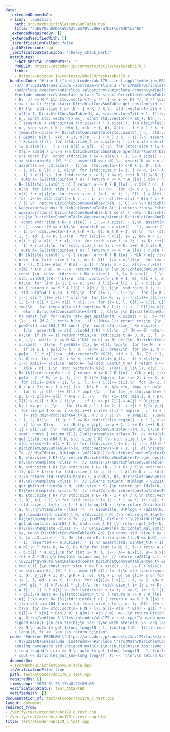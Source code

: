 ```yaml
---
data:
  _extendedDependsOn:
  - icon: ':question:'
    path: src/Math/DirichletConvSumTable.hpp
    title: "\u6570\u8AD6\u95A2\u6570\u306E\u7D2F\u7A4D\u548C"
  _extendedRequiredBy: []
  _extendedVerifiedWith: []
  _isVerificationFailed: false
  _pathExtension: cpp
  _verificationStatusIcon: ':heavy_check_mark:'
  attributes:
    '*NOT_SPECIAL_COMMENTS*': ''
    PROBLEM: https://atcoder.jp/contests/abc179/tasks/abc179_c
    links:
    - https://atcoder.jp/contests/abc179/tasks/abc179_c
  bundledCode: "#line 1 \"test/atcoder/abc179_c.test.cpp\"\n#define PROBLEM \"https://atcoder.jp/contests/abc179/tasks/abc179_c\"\
    \n// O(\u221AN)\n#include <iostream>\n#line 2 \"src/Math/DirichletConvSumTable.hpp\"\
    \n#include <vector>\n#include <algorithm>\n#include <cmath>\n#include <cassert>\n\
    #include <numeric>\ntemplate <class T> struct DirichletConvSumTable {\n std::uint64_t\
    \ N;  // <= K * L\n std::vector<T> x /* (1 <= i <= K) */, X /* \u2211^{N/i} (1\
    \ <= i <= L) */;\n static DirichletConvSumTable get_epsilon(std::uint64_t N, std::size_t\
    \ K) {\n  std::size_t L= (N - 1 + K) / K;\n  std::vector<T> a(K + 1, 0);\n  return\
    \ a[1]= 1, DirichletConvSumTable(N, a, std::vector<T>(L + 1, 1));\n }\n DirichletConvSumTable(std::uint64_t\
    \ n_, const std::vector<T> &x_, const std::vector<T> &X_): N(n_), x(x_), X(X_)\
    \ { assert(N < std::uint64_t(x.size()) * X.size()); }\n DirichletConvSumTable(std::uint64_t\
    \ n_, std::size_t k_): N(n_), x(k_ + 1, 0), X((n_ - 1 + k_) / k_ + 1, 0) {}\n\
    \ template <class F> DirichletConvSumTable(std::uint64_t n_, std::size_t k_, const\
    \ F &sum): N(n_), x(k_ + 1), X((n_ - 1 + k_) / k_ + 1) {\n  assert(N < std::uint64_t(x.size())\
    \ * X.size());\n  for (std::size_t i= x.size(); --i;) x[i]= sum(i);\n  for (std::size_t\
    \ i= x.size(); --i > 1;) x[i]-= x[i - 1];\n  for (std::size_t i= X.size(); --i;)\
    \ X[i]= sum(N / i);\n }\n DirichletConvSumTable operator*(const DirichletConvSumTable\
    \ &r) const {\n  const std::size_t K= x.size() - 1, L= X.size() - 1;\n  assert(N\
    \ <= std::uint64_t(K) * L), assert(N == r.N);\n  assert(K == r.x.size() - 1),\
    \ assert(L == r.X.size() - 1);\n  std::vector<T> c(K + 1, 0), C(L + 1, 0), A_l(K\
    \ + 1, 0), B_l(K + 1, 0);\n  for (std::size_t i= 1; i <= K; i++) A_l[i]= A_l[i\
    \ - 1] + x[i];\n  for (std::size_t i= 1; i <= K; i++) B_l[i]= B_l[i - 1] + r.x[i];\n\
    \  auto A= [&](std::uint64_t n) { return n <= K ? A_l[n] : X[N / n]; };\n  auto\
    \ B= [&](std::uint64_t n) { return n <= K ? B_l[n] : r.X[N / n]; };\n  std::uint64_t\
    \ n;\n  for (std::size_t i= K, j; i; i--)\n   for (j= K / i; j; j--) c[i * j]+=\
    \ x[i] * r.x[j];\n  for (std::size_t l= L, m, i; l; C[l--]-= A(m) * B(m))\n  \
    \ for (i= m= std::sqrt(n= N / l); i; i--) C[l]+= x[i] * B(n / i) + r.x[i] * A(n\
    \ / i);\n  return DirichletConvSumTable<T>(N, c, C);\n }\n DirichletConvSumTable\
    \ &operator*=(const DirichletConvSumTable &r) { return *this= *this * r; }\n DirichletConvSumTable\
    \ operator/(const DirichletConvSumTable &r) const { return DirichletConvSumTable(*this)/=\
    \ r; }\n DirichletConvSumTable &operator/=(const DirichletConvSumTable &r) {\n\
    \  const std::size_t K= x.size() - 1, L= X.size() - 1;\n  assert(N <= std::uint64_t(K)\
    \ * L), assert(N == r.N);\n  assert(K == r.x.size() - 1), assert(L == r.X.size()\
    \ - 1);\n  std::vector<T> A_l(K + 1, 0), B_l(K + 1, 0);\n  for (std::size_t i=\
    \ 1, j, ed; i <= K; i++)\n   for (x[i]/= r.x[1], j= 2, ed= K / i; j <= ed; j++)\
    \ x[i * j]-= x[i] * r.x[j];\n  for (std::size_t i= 1; i <= K; i++) A_l[i]= A_l[i\
    \ - 1] + r.x[i];\n  for (std::size_t i= 1; i <= K; i++) B_l[i]= B_l[i - 1] + x[i];\n\
    \  auto A= [&](std::uint64_t n) { return n <= K ? A_l[n] : r.X[N / n]; };\n  auto\
    \ B= [&](std::uint64_t n) { return n <= K ? B_l[n] : X[N / n]; };\n  std::uint64_t\
    \ n;\n  for (std::size_t l= L, m; l; X[l--]/= r.x[1])\n   for (m= std::sqrt(n=\
    \ N / l), X[l]+= A(m) * B(m) - x[1] * A(n); m > 1;) X[l]-= r.x[m] * B(n / m) +\
    \ x[m] * A(n / m), m--;\n  return *this;\n }\n DirichletConvSumTable square()\
    \ const {\n  const std::size_t K= x.size() - 1, L= X.size() - 1;\n  assert(N <=\
    \ std::uint64_t(K) * L);\n  std::vector<T> c(K + 1, 0), C(L + 1, 0), A_l(K + 1,\
    \ 0);\n  for (int i= 1; i <= K; i++) A_l[i]= A_l[i - 1] + x[i];\n  auto A= [&](std::uint64_t\
    \ n) { return n <= K ? A_l[n] : X[N / n]; };\n  std::size_t i, j, l= std::sqrt(K);\n\
    \  std::uint64_t n;\n  T tmp;\n  for (i= l; i; i--)\n   for (j= K / i; j > i;\
    \ j--) c[i * j]+= x[i] * x[j];\n  for (i= K; i; i--) c[i]+= c[i];\n  for (i= l;\
    \ i; i--) c[i * i]+= x[i] * x[i];\n  for (l= L; l; C[l]+= C[l], C[l--]-= tmp *\
    \ tmp)\n   for (tmp= A(i= std::sqrt(n= N / l)); i; i--) C[l]+= x[i] * A(n / i);\n\
    \  return DirichletConvSumTable<T>(N, c, C);\n }\n DirichletConvSumTable pow1(std::uint64_t\
    \ M) const {\n  for (auto ret= get_epsilon(N, x.size() - 1), b= *this;; b= b.square())\
    \ {\n   if (M & 1) ret*= b;\n   if (!(M>>= 1)) return ret;\n  }\n }\n DirichletConvSumTable\
    \ pow2(std::uint64_t M) const {\n  const std::size_t K= x.size() - 1, L= X.size()\
    \ - 1;\n  assert(N <= std::uint64_t(K) * L);\n  if (M == 0) return get_epsilon(N,\
    \ K);\n  if (M == 1) return *this;\n  std::size_t n= 0, m, i, l, p= 2;\n  std::uint64_t\
    \ e, j;\n  while (n <= M && (1ULL << n) <= N) n++;\n  DirichletConvSumTable ret(N,\
    \ x.size() - 1);\n  T pw[65]= {1}, b= x[1], tmp;\n  for (e= M - n + 1;; b*= b)\n\
    \   if (e & 1 ? pw[0]*= b : 0; !(e>>= 1)) break;\n  for (m= 1; m < n; m++) pw[m]=\
    \ pw[m - 1] * x[1];\n  std::vector<T> XX(X), z(K + 1, 0), Z(L + 1, 0), A_l(K +\
    \ 1, 0);\n  for (i= 2; i <= K; i++) A_l[i]= A_l[i - 1] + x[i];\n  for (i= L; i;\
    \ i--) XX[i]-= x[1];\n  auto A= [&](std::uint64_t n) { return n <= K ? A_l[n]\
    \ : XX[N / n]; };\n  std::vector<T> y(x), Y(XX), B_l(A_l), c(y), C(Y);\n  auto\
    \ B= [&](std::uint64_t n) { return n <= K ? B_l[n] : Y[N / n]; };\n  for (tmp=\
    \ pw[n - 2] * M, l= L; l; l--) C[l]*= tmp;\n  for (i= 2; i <= K; i++) c[i]*= tmp;\n\
    \  for (c[1]= pw[n - 1], l= L; l; l--) C[l]+= c[1];\n  for (m= 1, b= M, l= std::min<std::uint64_t>(L,\
    \ N / p / 2); m + 1 < n;) {\n   b*= M - m, b/= ++m, tmp= b * pw[n - 1 - m];\n\
    \   for (; l; C[l--]+= Z[l] * tmp) {\n    for (i= j= std::sqrt(e= N / l); i >=\
    \ p; i--) Z[l]+= y[i] * A(e / i);\n    for (i= std::min(j, e / p); i >= 2; i--)\
    \ Z[l]+= x[i] * B(e / i);\n    if (j >= p) Z[l]-= A(j) * B(j);\n   }\n   for (i=\
    \ K; i >= p; i--)\n    for (l= K / i; l >= 2; l--) z[i * l]+= y[i] * x[l];\n \
    \  for (i= p= 1 << m; i <= K; i++) c[i]+= z[i] * tmp;\n   if (m + 1 == n) break;\n\
    \   l= std::min<std::uint64_t>(L, N / p / 2);\n   y.swap(z), Y.swap(Z), std::fill_n(Z.begin()\
    \ + 1, l, 0);\n   if (p * 2 <= K) std::fill(z.begin() + p * 2, z.end(), 0);\n\
    \   if (p <= K)\n    for (B_l[p]= y[p], i= p + 1; i <= K; i++) B_l[i]= B_l[i -\
    \ 1] + y[i];\n  }\n  return DirichletConvSumTable<T>(N, c, C);\n }\n inline T\
    \ sum() const { return X[1]; }\n};\ntemplate <class T>  // zeta(s)\nDirichletConvSumTable<T>\
    \ get_1(std::uint64_t N, std::size_t K) {\n std::size_t L= (N - 1 + K) / K;\n\
    \ std::vector<T> A(L + 1);\n for (std::size_t l= L; l; l--) A[l]= N / l;\n return\
    \ DirichletConvSumTable<T>(N, std::vector<T>(K + 1, 1), A);\n}\ntemplate <class\
    \ T>  // M\xF6bius, O(KlogK + \u221A(NL))\nDirichletConvSumTable<T> get_mu(std::uint64_t\
    \ N, std::size_t K) {\n return DirichletConvSumTable<T>::get_epsilon(N, K) / get_1<T>(N,\
    \ K);\n}\ntemplate <class T>  // zeta(s-1)\nDirichletConvSumTable<T> get_Id(std::uint64_t\
    \ N, std::size_t K) {\n std::size_t L= (N - 1 + K) / K;\n std::vector<T> a(K +\
    \ 1), A(L + 1);\n for (std::size_t l= L; l; l--) A[l]= N / l, (A[l]*= A[l] + 1)/=\
    \ 2;\n return std::iota(a.begin(), a.end(), 0), DirichletConvSumTable<T>(N, a,\
    \ A);\n}\ntemplate <class T>  // Euler's totient, O(KlogK + \u221A(NL))\nDirichletConvSumTable<T>\
    \ get_phi(std::uint64_t N, std::size_t K) {\n return get_Id<T>(N, K) / get_1<T>(N,\
    \ K);\n}\ntemplate <class T>  // zeta(2s)\nDirichletConvSumTable<T> get_1sq(std::uint64_t\
    \ N, std::size_t K) {\n std::size_t L= (N - 1 + K) / K;\n std::vector<T> a(K +\
    \ 1, 0), A(L + 1);\n for (std::size_t i= 1; i * i <= K; i++) a[i * i]= 1;\n for\
    \ (std::size_t l= L; l; l--) A[l]= sqrt(N / l);\n return DirichletConvSumTable<T>(N,\
    \ a, A);\n}\ntemplate <class T>  // Liouville, O(KlogK + \u221A(NL))\nDirichletConvSumTable<T>\
    \ get_lambda(std::uint64_t N, std::size_t K) {\n return get_1sq<T>(N, K) / get_1<T>(N,\
    \ K);\n}\ntemplate <class T>  // |\xB5|, O(KlogK + \u221A(NL))\nDirichletConvSumTable<T>\
    \ get_absmu(std::uint64_t N, std::size_t K) {\n return get_1<T>(N, K) / get_1sq<T>(N,\
    \ K);\n}\ntemplate <class T>  // O(\u221AN)\nT dirichlet_mul_sum(const DirichletConvSumTable<T>\
    \ &a, const DirichletConvSumTable<T> &b) {\n const std::size_t K= a.x.size() -\
    \ 1, L= a.X.size() - 1, M= std::min(K, L);\n assert(a.N == b.N), assert(M <= b.x.size()\
    \ - 1), assert(M <= b.X.size() - 1);\n assert(std::uint64_t(M + 1) * (M + 1) >\
    \ a.N);\n T ret= 0, A= 0, B= 0;\n for (int i= M; i; i--) ret+= a.x[i] * b.X[i]\
    \ + b.x[i] * a.X[i];\n for (int i= M; i; i--) A+= a.x[i], B+= b.x[i];\n return\
    \ ret-= A * B;\n}\ntemplate <class mod_t>  // return \u2211g s.t. s+t\u2211g =\
    \ \u2211f*g\nauto SemiRelaxed(const DirichletConvSumTable<mod_t> &F, mod_t s,\
    \ mod_t t) {\n const std::size_t K= F.x.size() - 1, L= F.X.size() - 1;\n assert(F.N\
    \ <= std::uint64_t(K) * L), assert(F.x[1] != t);\n std::vector<mod_t> A_l(K +\
    \ 1, 0), B_l(K + 1, 0), g(K + 1, 0), G(L + 1, 0);\n g[1]= s;\n for (std::size_t\
    \ j= 1, i, ed; j <= K; j++)\n  for (g[j]/= F.x[1] - t, i= 2, ed= K / j; i <= ed;\
    \ i++) g[i * j]-= F.x[i] * g[j];\n for (std::size_t i= 1; i <= K; i++) A_l[i]=\
    \ A_l[i - 1] + F.x[i];\n for (std::size_t i= 1; i <= K; i++) B_l[i]= B_l[i - 1]\
    \ + g[i];\n auto A= [&](std::uint64_t n) { return n <= K ? A_l[n] : F.X[F.N /\
    \ n]; };\n auto B= [&](std::uint64_t n) { return n <= K ? B_l[n] : G[F.N / n];\
    \ };\n std::uint64_t n;\n for (std::size_t l= L, m; l; (G[l--]+= s)/= F.x[1] -\
    \ t)\n  for (m= std::sqrt(n= F.N / l), G[l]= A(m) * B(m) - g[1] * A(n); m > 1;)\
    \ G[l]-= F.x[m] * B(n / m) + g[m] * A(n / m), m--;\n return DirichletConvSumTable<mod_t>(F.N,\
    \ g, G);\n}\n#line 5 \"test/atcoder/abc179_c.test.cpp\"\nusing namespace std;\n\
    signed main() {\n cin.tie(0);\n ios::sync_with_stdio(0);\n long long N;\n cin\
    \ >> N;\n auto f= get_1<long long>(N - 1, (int)sqrt(N - 1));\n cout << dirichlet_mul_sum<long\
    \ long>(f, f) << '\\n';\n return 0;\n}\n"
  code: "#define PROBLEM \"https://atcoder.jp/contests/abc179/tasks/abc179_c\"\n//\
    \ O(\u221AN)\n#include <iostream>\n#include \"src/Math/DirichletConvSumTable.hpp\"\
    \nusing namespace std;\nsigned main() {\n cin.tie(0);\n ios::sync_with_stdio(0);\n\
    \ long long N;\n cin >> N;\n auto f= get_1<long long>(N - 1, (int)sqrt(N - 1));\n\
    \ cout << dirichlet_mul_sum<long long>(f, f) << '\\n';\n return 0;\n}"
  dependsOn:
  - src/Math/DirichletConvSumTable.hpp
  isVerificationFile: true
  path: test/atcoder/abc179_c.test.cpp
  requiredBy: []
  timestamp: '2023-01-23 17:48:22+09:00'
  verificationStatus: TEST_ACCEPTED
  verifiedWith: []
documentation_of: test/atcoder/abc179_c.test.cpp
layout: document
redirect_from:
- /verify/test/atcoder/abc179_c.test.cpp
- /verify/test/atcoder/abc179_c.test.cpp.html
title: test/atcoder/abc179_c.test.cpp
---
```

